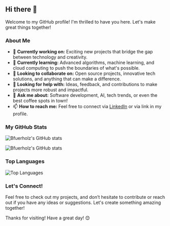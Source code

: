 ## Hi there 👋

Welcome to my GitHub profile! I'm thrilled to have you here. Let's make great things together!

### About Me

- 🔭 **Currently working on:** Exciting new projects that bridge the gap between technology and creativity.
- 🌱 **Currently learning:** Advanced algorithms, machine learning, and cloud computing to push the boundaries of what's possible.
- 👯 **Looking to collaborate on:** Open source projects, innovative tech solutions, and anything that can make a difference.
- 🤔 **Looking for help with:** Ideas, feedback, and contributions to make projects more robust and impactful.
- 💬 **Ask me about:** Software development, AI, tech trends, or even the best coffee spots in town!
- 📫 **How to reach me:** Feel free to connect via [LinkedIn](https://www.linkedin.com/in/bfuerholz/) or via link in my profile.

### My GitHub Stats

![Bfuerholz's GitHub stats](https://github-readme-stats.vercel.app/api?username=bfuerholz&show_icons=true&theme=radical)

![Bfuerholz's GitHub stats](https://vercel.com/projects-c9440faa/github-stats.app/api?username=bfuerholz&show_icons=true&theme=radical)

### Top Languages

![Top Languages](https://github-readme-stats.vercel.app/api/top-langs/?username=bfuerholz&layout=compact&theme=radical)

### Let's Connect!

Feel free to check out my projects, and don’t hesitate to contribute or reach out if you have any ideas or suggestions. Let's create something amazing together!

Thanks for visiting! Have a great day! 😊
